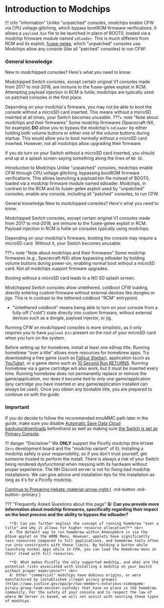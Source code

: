 # Introduction to Modchips

!!! info "information"
    Unlike "unpatched" consoles, modchips enable CFW via CPU voltage glitching, which bypass bootROM firmware verifications. It allows a ``payload.bin`` file to be launched in place of BOOT0, loaded via a modchip firmware module named `sdloader`. This is much different from RCM and its exploit, [fusee-gelee](https://github.com/Qyriad/fusee-launcher/blob/master/report/fusee_gelee.md), which "unpatched" consoles use.
    Modchips allow any console (like all "patched" consoles) to run CFW!

### **General knowledge**

New to modchipped consoles? Here's what you need to know.

Modchipped Switch consoles, except certain original V1 consoles made from 2017 to mid-2018, are immune to the fusee-gelee exploit in RCM. Attempting payload injection in RCM is futile; modchips are typically used on patched consoles in the first place.

Depending on your modchip's firmware, you may not be able to boot the console without a microSD card inserted.
This means without a microSD inserted at all times, your Switch becomes *unusable*.
???+ note "Note about modchips and their firmwares"
    Some modchip firmwares (Spacecraft-NX, for example) **DO** allow you to bypass the modchip's `sdloader` by either holding both volume buttons or either one of the volume buttons during startup. This would allow you to boot normally without a microSD card inserted. However, not all modchips allow upgrading their firmware.

If you do turn on your Switch without a microSD card inserted, you should end up at a splash screen saying something along the lines of `NO SD`.


Introduction to Modchips
Unlike "unpatched" consoles, modchips enable CFW through CPU voltage glitching, bypassing bootROM firmware verifications. This allows launching a payload.bin file instead of BOOT0, loaded via a modchip firmware module named sdloader. Modchips, in contrast to the RCM and its fusee-gelee exploit used by "unpatched" consoles, enable any console, including all "patched" consoles, to run CFW.

General knowledge
New to modchipped consoles? Here's what you need to know.

Modchipped Switch consoles, except certain original V1 consoles made from 2017 to mid-2018, are immune to the fusee-gelee exploit in RCM. Payload injection in RCM is futile on consoles typically using modchips.

Depending on your modchip's firmware, booting the console may require a microSD card. Without it, your Switch becomes unusable.

???+ note "Note about modchips and their firmwares"
Some modchip firmwares (e.g., Spacecraft-NX) allow bypassing sdloader by holding volume buttons during power-on, enabling normal boot without a microSD card. Not all modchips support firmware upgrades.

Booting without a microSD card leads to a NO SD splash screen.

Modchipped Switch consoles allow untethered, coldboot CFW loading, directly entering custom firmware without external devices like dongles or jigs. This is in contrast to the tethered coldboot "RCM" entrypoint.

- "Untethered coldboot" means being able to turn on your console from a fully-off ("cold") state directly into custom firmware, without external devices such as a dongle, payload injector, or jig.

Running CFW on modchipped consoles is more simplistic, as it only requires you to have `payload.bin` present on the root of your microSD card when you turn on the system.

Before setting up for homebrew, install at least one eShop title. Running homebrew "over a title" allows more resources for homebrew apps. Try downloading a free game (such as [Fallout Shelter](https://www.nintendo.com/games/detail/fallout-shelter-switch/)), application (such as [YouTube](https://www.nintendo.com/games/detail/youtube-switch/)), or a game demo such as [10 Second Run RETURNS](https://www.nintendo.com/games/detail/10-second-run-returns-switch). Running homebrew via a game cartridge will also work, but it must be inserted every time. Running homebrew does not permanently replace or remove the game/application, nor does it become tied to only one game/application (any cartridge you have inserted or any game/application installed can always be used). Once you obtain any bootable title, you are prepared to continue on with the guide.

### **Important**
If you do decide to follow the recommended emuMMC path later in the guide, make sure you disable [Automatic Save Data Cloud backups/downloads](https://www.nintendo.co.uk/Support/Nintendo-Switch/How-to-Enable-Disable-Automatic-Save-Data-Backups-and-Downloads-1434310.html) beforehand as well as making sure [the Switch is set as Primary Console](https://en-americas-support.nintendo.com/app/answers/detail/a_id/22453/~/how-to-change-the-primary-console-for-your-nintendo-account).


!!! danger "Disclaimer"
    We **ONLY** support the Picofly modchip (the `RP2040 Zero` development board and the "modchip variant" of it). Installing a modchip safely is your responsibility, so if you don't trust yourself, get someone trusted to perform the install.
    There is always a risk of your Switch being rendered dysfunctional when messing with its hardware without proper experience.
    The NH Discord server is not for fixing bad modchip installations.
    We can give advice and installation tips for the installation as long as it's for a Picofly modchip.

[Continue to Preparing Hekate :material-arrow-right:](preparing_hekate.md){ .md-button .md-button--primary }

??? "Frequently Asked Questions about this page"
      **Q: Can you provide more information about modchip firmwares, specifically regarding their impact on the boot process and the ability to bypass the sdloader?** <br>

      **Q: Can you further explain the concept of running homebrew "over a title" and why it allows for higher resource allocation?** <br>
      A: The default way to run homebrew within Atmosphère is via the Album applet on the HOME Menu. However, applets have significantly less resources compared to full applications, and homebrew tools often run into constraints with these limits. By holding a button while launching normal apps while in CFW, you can load the Homebrew menu in their stead with full resources.

      **Q: What makes Picofly the only supported modchip, and what are the potential risks associated with installing a modchip on your Switch without proper experience?** <br>
      A: Other "commercial" modchips have dubious origins, or were manufactured by [established illegal piracy groups](https://www.justice.gov/opa/pr/two-members-notorious-videogame-piracy-group-team-xecuter-custody) that have no place in the homebrew community. For the safety of your console and to respect the law of where NH Server is based, we will not assist with sourcing these types of modchips.
